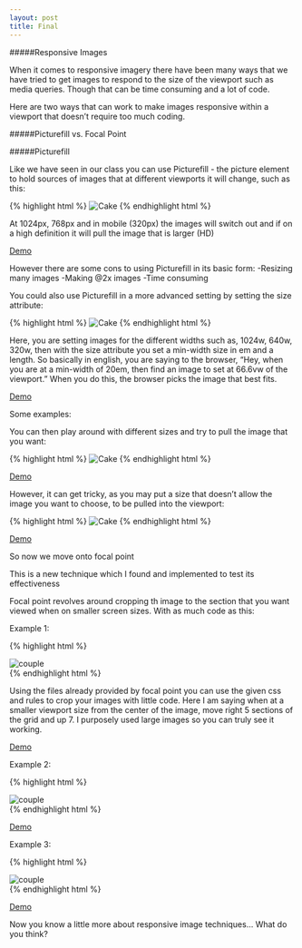 ```yaml
---
layout: post
title: Final
---
```

#####Responsive Images

When it comes to responsive imagery there have been many ways that we have tried to get images to respond to the size of the viewport such as media queries. Though that can be time consuming and a lot of code.

Here are two ways that can work to make images responsive within a viewport that doesn’t require too much coding.

#####Picturefill vs. Focal Point

#####Picturefill

Like we have seen in our class you can use Picturefill - the picture element to hold sources of images that at different viewports it will change, such as this:



{% highlight html %}
<picture>
        <source media="(min-width:1024px)" srcset="desktop/cake.jpg, desktop/cake@2x.jpg 2x">
        <source media="(min-width:768px)" srcset="tablet/cake.jpg, tablet/cake@2x.jpg 2x">
        <img srcset="mobile/cake.jpg, mobile/cake@2x.jpg 2x" alt="Cake" class="static">
</picture>
{% endhighlight html %}

At 1024px, 768px and in mobile (320px) the images will switch out and if on a high definition it will pull the image that is larger (HD)

[Demo](http://iam.colum.edu/students/harveen.sandhu/ewt/final/picturefill-basic/index.html)


However there are some cons to using Picturefill in its basic form:
	-Resizing many images
	-Making @2x images
	-Time consuming

You could also use Picturefill in a more advanced setting by setting the size attribute:


{% highlight html %}
<picture>
    <img 
     srcset="large/cake.jpg 1024w,
             medium/cake.jpg 640w,
             small/cake.jpg 320w"
     sizes="(min-width: 20em) 66.6vw, (min-width: 48em) 50vw, (min-width: 64em) 100vw,
            100vw"
     alt="Cake" />
 </picture>
{% endhighlight html %}

Here, you are setting images for the different widths such as, 1024w, 640w, 320w, 
then with the size attribute you set a min-width size in em and a length.
So basically in english, you are saying to the browser, “Hey, when you are at a min-width of 20em, then find an image to set at 66.6vw of the viewport.” When you do this, the browser picks the image that best fits.


[Demo](http://iam.colum.edu/students/harveen.sandhu/ewt/final/picturefill-sizes/index.html)


Some examples:

You can then play around with different sizes and try to pull the image that you want:

{% highlight html %}
<picture>
    <img 
     srcset="large/rings.jpg 1024w,
             medium/rings.jpg 640w,
             small/rings.jpg 320w"
     sizes="(min-width: 20em) 66.6vw, (min-width: 48em) 20vw, (min-width: 64em) 90vw,
            100vw"
     alt="Cake" />
 </picture>
{% endhighlight html %}

[Demo](http://iam.colum.edu/students/harveen.sandhu/ewt/final/picturefill-sizes/index1.html)


However, it can get tricky, as you may put a size that doesn’t allow the image you want to choose, to be pulled into the viewport:

{% highlight html %}
 <picture>
    <img 
     srcset="large/me.jpg 1024w,
             medium/me.jpg 640w,
             small/me.jpg 320w"
     sizes="(min-width: 20em) 33.3vw, (min-width: 48em) 60vw, (min-width: 64em) 99vw,
            100vw"
     alt="Cake" />
 </picture>
{% endhighlight html %}

[Demo](http://iam.colum.edu/students/harveen.sandhu/ewt/final/picturefill-sizes/index2.html)



So now we move onto focal point

This is a new technique which I found and implemented to test its effectiveness

Focal point revolves around cropping th image to the section that you want viewed when on smaller screen sizes. With as much code as this:

Example 1:

{% highlight html %}
<div class="focal-point right-5  up-7">
    <div><img src="images/couple2.jpg" alt="couple" ></div>
  </div>
{% endhighlight html %}

Using the files already provided by focal point you can use the given css and rules to crop your images with little code. Here I am saying when at a smaller viewport size from the center of the image, move right 5 sections of the grid and up 7. I purposely used large images so you can truly see it working.

[Demo](http://iam.colum.edu/students/harveen.sandhu/ewt/final/focal-point-master/index.html)



Example 2:

{% highlight html %}
<div class="focal-point right-5  down-3">
    <div><img src="images/couple1.jpg" alt="couple" ></div>
  </div>
{% endhighlight html %}

[Demo](http://iam.colum.edu/students/harveen.sandhu/ewt/final/focal-point-master/index1.html)


Example 3:

{% highlight html %}
<div class="focal-point right-6  down-3">
    <div><img src="images/couple3.jpg" alt="couple" ></div>
  </div>
{% endhighlight html %}

[Demo](http://iam.colum.edu/students/harveen.sandhu/ewt/final/focal-point-master/index2.html)



Now you know a little more about responsive image techniques… What do you think?
